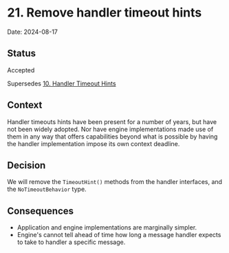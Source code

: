 # 21. Remove handler timeout hints

Date: 2024-08-17

## Status

Accepted

Supersedes [10. Handler Timeout Hints](0010-handler-timeout-hints.md)

## Context

Handler timeouts hints have been present for a number of years, but have not
been widely adopted. Nor have engine implementations made use of them in any way
that offers capabilities beyond what is possible by having the handler
implementation impose its own context deadline.

## Decision

We will remove the `TimeoutHint()` methods from the handler interfaces, and the
`NoTimeoutBehavior` type.

## Consequences

- Application and engine implementations are marginally simpler.
- Engine's cannot tell ahead of time how long a message handler expects to take
  to handler a specific message.
